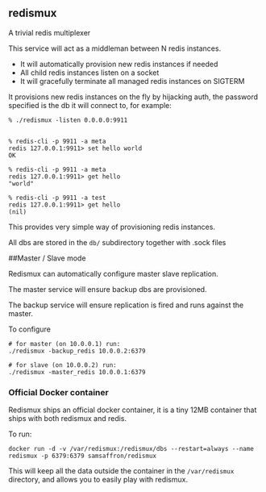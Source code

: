 ## redismux

A trivial redis multiplexer

This service will act as a middleman between N redis instances.

- It will automatically provision new redis instances if needed
- All child redis instances listen on a socket
- It will gracefully terminate all managed redis instances on SIGTERM

It provisions new redis instances on the fly by hijacking auth, the password
specified is the db it will connect to, for example:

```
% ./redismux -listen 0.0.0.0:9911


% redis-cli -p 9911 -a meta
redis 127.0.0.1:9911> set hello world
OK

% redis-cli -p 9911 -a meta
redis 127.0.0.1:9911> get hello
"world"

% redis-cli -p 9911 -a test
redis 127.0.0.1:9911> get hello
(nil)
```

This provides very simple way of provisioning redis instances.

All dbs are stored in the `db/` subdirectory together with .sock files

##Master / Slave mode

Redismux can automatically configure master slave replication. 

The master service will ensure backup dbs are provisioned.

The backup service will ensure replication is fired and runs against the master. 

To configure

```
# for master (on 10.0.0.1) run:
./redismux -backup_redis 10.0.0.2:6379

# for slave (on 10.0.0.2) run:
./redismux -master_redis 10.0.0.1:6379

```

### Official Docker container

Redismux ships an official docker container, it is a tiny 12MB container that ships with both redismux and redis.

To run:

```
docker run -d -v /var/redismux:/redismux/dbs --restart=always --name redismux -p 6379:6379 samsaffron/redismux
```

This will keep all the data outside the container in the `/var/redismux` directory, and allows you to easily play with redismux.
